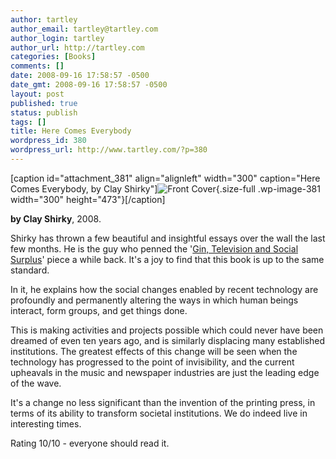 ```yaml
---
author: tartley
author_email: tartley@tartley.com
author_login: tartley
author_url: http://tartley.com
categories: [Books]
comments: []
date: 2008-09-16 17:58:57 -0500
date_gmt: 2008-09-16 17:58:57 -0500
layout: post
published: true
status: publish
tags: []
title: Here Comes Everybody
wordpress_id: 380
wordpress_url: http://www.tartley.com/?p=380
---
```


\[caption id="attachment\_381" align="alignleft" width="300"
caption="Here Comes Everybody, by Clay Shirky"\]![Front
Cover](http://www.tartley.com/wp-content/uploads/2008/09/herecomeeverybody.jpg "Here Comes Everybody"){.size-full
.wp-image-381 width="300" height="473"}\[/caption\]

**by Clay Shirky**, 2008.

Shirky has thrown a few beautiful and insightful essays over the wall
the last few months. He is the guy who penned the '[Gin, Television and
Social
Surplus](http://www.herecomeseverybody.org/2008/04/looking-for-the-mouse.html)'
piece a while back. It's a joy to find that this book is up to the same
standard.

In it, he explains how the social changes enabled by recent technology
are profoundly and permanently altering the ways in which human beings
interact, form groups, and get things done.

This is making activities and projects possible which could never have
been dreamed of even ten years ago, and is similarly displacing many
established institutions. The greatest effects of this change will be
seen when the technology has progressed to the point of invisibility,
and the current upheavals in the music and newspaper industries are just
the leading edge of the wave.

It's a change no less significant than the invention of the printing
press, in terms of its ability to transform societal institutions. We do
indeed live in interesting times.

Rating 10/10 - everyone should read it.

